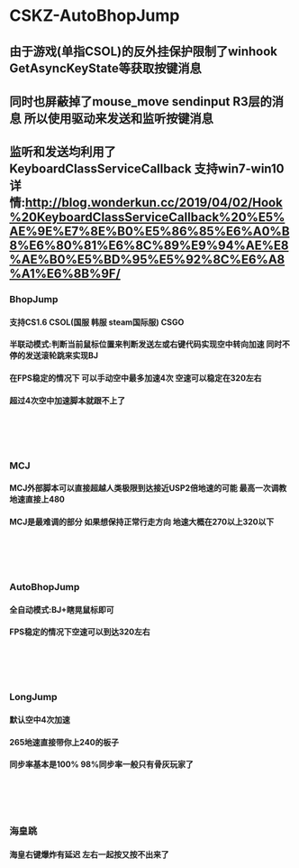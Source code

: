 # CSKZ-AutoBhopJump

## 由于游戏(单指CSOL)的反外挂保护限制了winhook GetAsyncKeyState等获取按键消息

## 同时也屏蔽掉了mouse_move sendinput R3层的消息 所以使用驱动来发送和监听按键消息

## 监听和发送均利用了KeyboardClassServiceCallback 支持win7-win10 详情:http://blog.wonderkun.cc/2019/04/02/Hook%20KeyboardClassServiceCallback%20%E5%AE%9E%E7%8E%B0%E5%86%85%E6%A0%B8%E6%80%81%E6%8C%89%E9%94%AE%E8%AE%B0%E5%BD%95%E5%92%8C%E6%A8%A1%E6%8B%9F/


### BhopJump

#### 支持CS1.6 CSOL(国服 韩服 steam国际服) CSGO

#### 半联动模式:判断当前鼠标位置来判断发送左或右键代码实现空中转向加速 同时不停的发送滚轮跳来实现BJ

#### 在FPS稳定的情况下 可以手动空中最多加速4次 空速可以稳定在320左右

#### 超过4次空中加速脚本就跟不上了

<h1 align="center">
	<img src="BhopJump.gif" alt="">
	<br>
	<br>
</h1>



### MCJ

#### MCJ外部脚本可以直接超越人类极限到达接近USP2倍地速的可能 最高一次调教地速直接上480

#### MCJ是最难调的部分 如果想保持正常行走方向 地速大概在270以上320以下

<h1 align="center">
	<img src="MCJ.gif" alt="">
	<br>
	<br>
</h1>



### AutoBhopJump

#### 全自动模式:BJ+瞎晃鼠标即可

#### FPS稳定的情况下空速可以到达320左右

<h1 align="center">
	<img src="AutoBhopJump.gif" alt="">
	<br>
	<br>
</h1>



### LongJump

#### 默认空中4次加速

#### 265地速直接带你上240的板子

#### 同步率基本是100% 98%同步率一般只有骨灰玩家了

<h1 align="center">
	<img src="LongJump.gif" alt="">
	<br>
	<br>
</h1>


### 海皇跳

#### 海皇右键爆炸有延迟 左右一起按又按不出来了 

<h1 align="center">
	<img src="HaiHuang.gif" alt="">
	<br>
	<br>
</h1>
